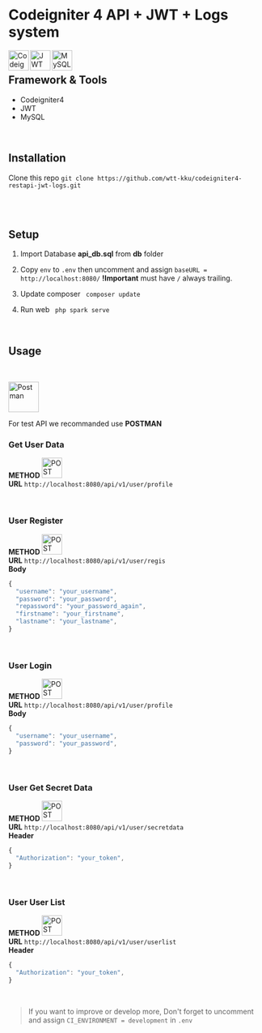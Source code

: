 # Codeigniter 4 API + JWT + Logs system


<img align="left" alt="Codeigniter" width="40px" src="https://iconape.com/wp-content/files/bx/33981/svg/blackfire-inverted-1.svg" />
<img align="left" alt="JWT" width="40px" src="https://cdn.auth0.com/blog/jwtalgos/logo.png" />
<img align="left" alt="MySQL" width="40px" src="https://cdn.icon-icons.com/icons2/1381/PNG/512/mysqlworkbench_93532.png" />

</br>

## Framework & Tools

- Codeigniter4 
- JWT
- MySQL


</br>

## Installation   
Clone this repo  ```git clone https://github.com/wtt-kku/codeigniter4-restapi-jwt-logs.git```

</br>
</br>

## Setup 
1. Import Database  **api_db.sql** from **db** folder
2. Copy ```env``` to ```.env``` then uncomment and assign  ```baseURL = http://localhost:8080/```   **!Important** must have  ```/```
always trailing.

3. Update composer ``` composer update```

4. Run web ``` php spark serve```

</br>

## Usage

</br>

<img align="center" alt="Postman" width="60px" src="https://miro.medium.com/max/512/1*fVBL9mtLJmHIH6YpU7WvHQ.png" /></br>

For test API we recommanded use **POSTMAN** 

### Get User Data


**METHOD** <img align="" alt="POST METHOD" width="40px" src="https://www.img.in.th/images/e97e368f6e066d59fb7fbcca917e93ab.png" />
</br>
**URL** ```http://localhost:8080/api/v1/user/profile```


</br>

### User Register


**METHOD**  <img align="" alt="POST METHOD" width="40px" src="https://www.img.in.th/images/e97e368f6e066d59fb7fbcca917e93ab.png" />
</br>
**URL** ```http://localhost:8080/api/v1/user/regis```
</br>
**Body** 
```javascript 
{
  "username": "your_username",
  "password": "your_password",
  "repassword": "your_password_again",
  "firstname": "your_firstname",
  "lastname": "your_lastname",   
}
```

</br>

### User Login


**METHOD** <img align="" alt="POST METHOD" width="40px" src="https://www.img.in.th/images/e97e368f6e066d59fb7fbcca917e93ab.png" />
</br>
**URL** ```http://localhost:8080/api/v1/user/profile```
</br>
**Body** 
```javascript 
{
  "username": "your_username",
  "password": "your_password",  
}
```

</br>

### User Get Secret Data


**METHOD** <img align="" alt="POST METHOD" width="40px" src="https://www.img.in.th/images/e97e368f6e066d59fb7fbcca917e93ab.png" />
</br>
**URL** ```http://localhost:8080/api/v1/user/secretdata```
</br>
**Header** 
```javascript 
{
  "Authorization": "your_token",
}
```

</br>

### User User List


**METHOD** <img align="" alt="POST METHOD" width="40px" src="https://www.img.in.th/images/e97e368f6e066d59fb7fbcca917e93ab.png" />
</br>
**URL** ```http://localhost:8080/api/v1/user/userlist```
</br>
**Header** 
```javascript 
{
  "Authorization": "your_token",
}
```

</br>

>If you want to improve or develop more, Don't forget to uncomment and assign ```CI_ENVIRONMENT = development``` in ```.env```



